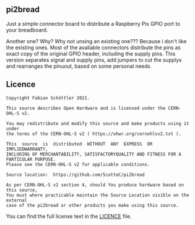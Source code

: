## pi2bread

Just a simple connector board to distribute a Raspberry Pis GPIO port to your breadboard.

Another one? Why? Why not unsing an existing one???
Because i don't like the existing ones.
Most of the avaliable connectors distribute the pins as exact copy of the original GPIO header, including the supply pins.
This version separates signal and supply pins, add jumpers to cut the supplys and rearranges the pinuout, based on some personal needs.


## Licence

    Copyright Fabian Schöttler 2021.

    This source describes Open Hardware and is licensed under the CERN-OHL-S v2.

    You may redistribute and modify this source and make products using it under
    the terms of the CERN-OHL-S v2 ( https://ohwr.org/cernohlsv2.txt ).

    This  source  is  distributed  WITHOUT  ANY  EXPRESS  OR  IMPLIEDWARRANTY, 
    INCLUDING OF MERCHANTABILITY, SATISFACTORYQUALITY AND FITNESS FOR A PARTICULAR PURPOSE. 
    Please see the CERN-OHL-S v2 for applicable conditions.

    Source location:  https://github.com/ScotteC/pi2bread

    As per CERN-OHL-S v2 section 4, should You produce hardware based on this source, 
    You must where practicable maintain the Source Location visible on the external 
    case of the pi2bread or other products you make using this source.

You can find the full license text in the [LICENCE](LICENCE) file.
